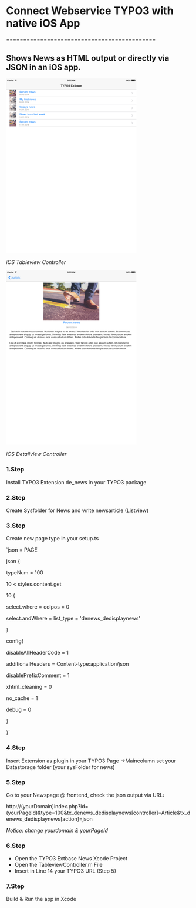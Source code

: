 # Connect Webservice TYPO3 with native iOS App
============================================

## Shows News as HTML output or directly via JSON in an iOS app.

<img src="https://github.com/de-velopment/Connect_Webservice_TYPO3_with_native_iOS_App/blob/master/TYPO3_Extbase_iOS_1.png" width="355px">

*iOS Tableview Controller*

<img src="https://github.com/de-velopment/Connect_Webservice_TYPO3_with_native_iOS_App/blob/master/TYPO3_Extbase_ios_2.png" width="355px">

*iOS Detailview Controller*


### 1.Step

Install TYPO3 Extension de_news in your TYPO3 package

### 2.Step

Create Sysfolder for News and write newsarticle (Listview)

### 3.Step

Create new page type in your setup.ts

`json = PAGE

json {

typeNum = 100

10 < styles.content.get

10 {

select.where = colpos = 0

select.andWhere = list_type = 'denews_dedisplaynews'

}

config{

disableAllHeaderCode = 1

additionalHeaders = Content-type:application/json

disablePrefixComment = 1

xhtml_cleaning = 0

no_cache = 1

debug = 0

  }

}`

### 4.Step

Insert Extension as plugin in your TYPO3 Page ->Maincolumn
set your Datastorage folder (your sysFolder for news)

### 5.Step

Go to your Newspage @ frontend, check the json output via URL:

http://(yourDomain)index.php?id=(yourPageId)&type=100&tx_denews_dedisplaynews[controller]=Article&tx_denews_dedisplaynews[action]=json

*Notice: change yourdomain & yourPageId*

### 6.Step

* Open the TYPO3 Extbase News Xcode Project
* Open the TableviewController.m File
* Insert in Line 14 your TYPO3 URL (Step 5)

### 7.Step

Build & Run the app in Xcode


